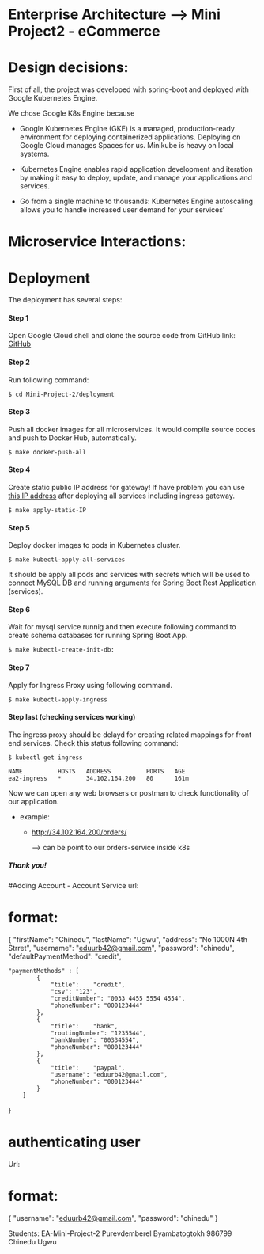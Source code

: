 # Enterprise Architecture --> Mini Project2 - eCommerce

# Design decisions:
First of all, the project was developed with spring-boot 
and deployed with Google Kubernetes Engine.

We chose Google K8s Engine because 
 - Google Kubernetes Engine (GKE) is a managed, 
 production-ready environment for deploying containerized applications.
    Deploying on Google Cloud manages Spaces for us. Minikube is heavy on local systems.
    
 - Kubernetes Engine enables rapid application development and iteration by making it easy to deploy,
  update, and manage your applications and services.
  
 - Go from a single machine to thousands: Kubernetes Engine autoscaling 
  allows you to handle increased user demand for your services'

# Microservice Interactions: 

# Deployment 
       
The deployment has several steps:

#### Step 1
Open Google Cloud shell and
clone the source code from GitHub link:
 [GitHub](https://github.com/git2hub17/ea-eCommerce)

#### Step 2
Run following command:
```
$ cd Mini-Project-2/deployment
```
#### Step 3
Push all docker images for all microservices. It would 
compile source codes and push to Docker Hub, automatically.

```
$ make docker-push-all  
```

#### Step 4
Create static public IP address for gateway! If have problem 
you can use [this IP address](http://34.102.164.129/users/) after deploying all
services including ingress gateway.  
```
$ make apply-static-IP
```
#### Step 5
Deploy docker images to pods in Kubernetes cluster.
```
$ make kubectl-apply-all-services 
```
It should be apply all pods and services with secrets which
will be used to connect MySQL DB and running arguments for Spring 
Boot Rest Application (services).

#### Step 6
Wait for mysql service runnig and then execute following 
command to create schema databases for running Spring Boot App.
```
$ make kubectl-create-init-db:
```

#### Step 7
Apply for Ingress Proxy using following command.

```shell script
$ make kubectl-apply-ingress
```

#### Step last (checking services working)
The ingress proxy should be delayd for creating related mappings
for front end services. Check this status following command:
```shell script
$ kubectl get ingress

NAME          HOSTS   ADDRESS          PORTS   AGE
ea2-ingress   *       34.102.164.200   80      161m
```
Now we can open any web browsers or postman to check functionality
of our application.

- example: 
    - http://34.102.164.200/orders/ 
     
      --> can be point to our orders-service inside k8s

##### Thank you!



#Adding Account - Account Service
url: 
# format:
{
	"firstName": "Chinedu",
	"lastName": "Ugwu",
	"address": "No 1000N 4th Strret",
	"username": "eduurb42@gmail.com",
	"password": "chinedu",
	"defaultPaymentMethod": "credit",
	
	"paymentMethods" : [
			{
				"title":	"credit",
				"csv": "123",
				"creditNumber": "0033 4455 5554 4554",
				"phoneNumber": "000123444"
			},
			{
				"title":	"bank",
				"routingNumber": "1235544",
				"bankNumber": "00334554",
				"phoneNumber": "000123444"
			},
			{
				"title":	"paypal",
				"username": "eduurb42@gmail.com",
				"phoneNumber": "000123444"
			}
		]
}

# authenticating user
Url: 
# format:
{
  "username": "eduurb42@gmail.com",
  "password": "chinedu"
}

Students: EA-Mini-Project-2
Purevdemberel Byambatogtokh 986799
Chinedu Ugwu 
